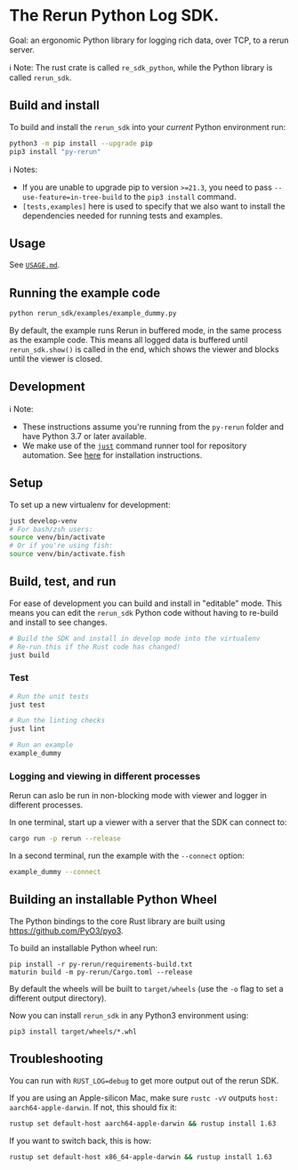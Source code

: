 # The Rerun Python Log SDK.

Goal: an ergonomic Python library for logging rich data, over TCP, to a rerun server.

ℹ️ Note: The rust crate is called `re_sdk_python`, while the Python library is called `rerun_sdk`.

## Build and install
To build and install the `rerun_sdk` into your *current* Python environment run:

```sh
python3 -m pip install --upgrade pip
pip3 install "py-rerun"
```

ℹ️ Notes:
- If you are unable to upgrade pip to version `>=21.3`, you need to pass `--use-feature=in-tree-build` to the `pip3 install` command.
-  `[tests,examples]` here is used to specify that we also want to install the dependencies needed for running tests and examples.

## Usage
See [`USAGE.md`](USAGE.md).

## Running the example code
```sh
python rerun_sdk/examples/example_dummy.py
```

By default, the example runs Rerun in buffered mode, in the same process as the example code. This means all logged data is buffered until `rerun_sdk.show()` is called in the end, which shows the viewer and blocks until the viewer is closed.

## Development

ℹ️ Note:
- These instructions assume you're running from the `py-rerun` folder and have Python 3.7 or later available.
- We make use of the [`just`](https://github.com/casey/just) command runner tool for repository automation. See [here](https://github.com/casey/just#installation) for installation instructions.

## Setup

To set up a new virtualenv for development:

```sh
just develop-venv
# For bash/zsh users:
source venv/bin/activate
# Or if you're using fish:
source venv/bin/activate.fish
```

## Build, test, and run

For ease of development you can build and install in "editable" mode. This means you can edit the `rerun_sdk` Python code without having to re-build and install to see changes.

```sh
# Build the SDK and install in develop mode into the virtualenv
# Re-run this if the Rust code has changed!
just build
```

### Test
```sh
# Run the unit tests
just test

# Run the linting checks
just lint

# Run an example
example_dummy
```

### Logging and viewing in different processes

Rerun can aslo be run in non-blocking mode with viewer and logger in different processes.

In one terminal, start up a viewer with a server that the SDK can connect to:
```sh
cargo run -p rerun --release
```

In a second terminal, run the example with the `--connect` option:
```sh
example_dummy --connect
```

## Building an installable Python Wheel
The Python bindings to the core Rust library are built using https://github.com/PyO3/pyo3.

To build an installable Python wheel run:
```
pip install -r py-rerun/requirements-build.txt
maturin build -m py-rerun/Cargo.toml --release
```

By default the wheels will be built to `target/wheels` (use the `-o` flag to set a different output directory).

Now you can install `rerun_sdk` in any Python3 environment using:

```
pip3 install target/wheels/*.whl
```


## Troubleshooting
You can run with `RUST_LOG=debug` to get more output out of the rerun SDK.

If you are using an Apple-silicon Mac, make sure `rustc -vV` outputs `host: aarch64-apple-darwin`. If not, this should fix it:

``` sh
rustup set default-host aarch64-apple-darwin && rustup install 1.63
```

If you want to switch back, this is how:
``` sh
rustup set default-host x86_64-apple-darwin && rustup install 1.63
```
